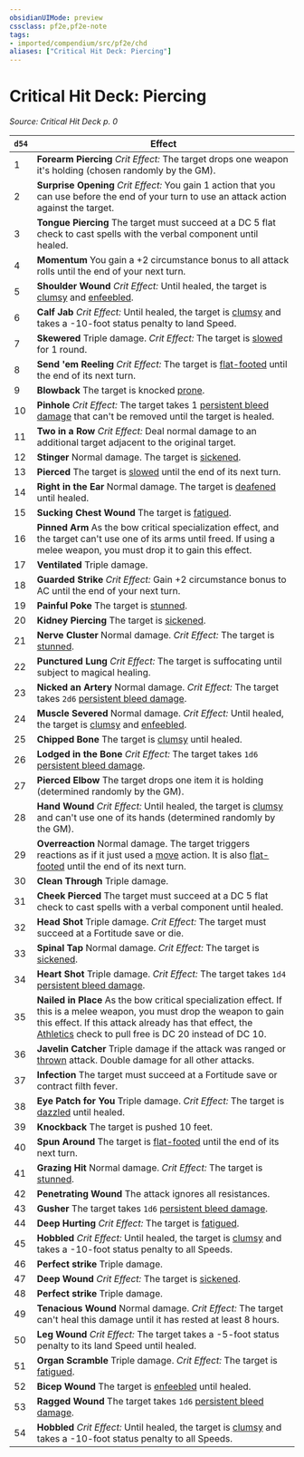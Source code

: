 ```yaml
---
obsidianUIMode: preview
cssclass: pf2e,pf2e-note
tags:
- imported/compendium/src/pf2e/chd
aliases: ["Critical Hit Deck: Piercing"]
---
```

# Critical Hit Deck: Piercing  
*Source: Critical Hit Deck p. 0*  

| `d54` | Effect |
|-------|--------|
| 1 | **Forearm Piercing** _Crit Effect:_ The target drops one weapon it's holding (chosen randomly by the GM). |
| 2 | **Surprise Opening** _Crit Effect:_ You gain 1 action that you can use before the end of your turn to use an attack action against the target. |
| 3 | **Tongue Piercing** The target must succeed at a DC 5 flat check to cast spells with the verbal component until healed. |
| 4 | **Momentum** You gain a +2 circumstance bonus to all attack rolls until the end of your next turn. |
| 5 | **Shoulder Wound** _Crit Effect:_ Until healed, the target is [clumsy](conditions.md#Clumsy) and [enfeebled](conditions.md#Enfeebled). |
| 6 | **Calf Jab** _Crit Effect:_ Until healed, the target is [clumsy](conditions.md#Clumsy) and takes a -10-foot status penalty to land Speed. |
| 7 | **Skewered** Triple damage. _Crit Effect:_ The target is [slowed](conditions.md#Slowed) for 1 round. |
| 8 | **Send 'em Reeling** _Crit Effect:_ The target is [flat-footed](conditions.md#Flat-footed) until the end of its next turn. |
| 9 | **Blowback** The target is knocked [prone](conditions.md#Prone). |
| 10 | **Pinhole** _Crit Effect:_ The target takes 1 [persistent bleed damage](conditions.md#Persistent%20Damage) that can't be removed until the target is healed. |
| 11 | **Two in a Row** _Crit Effect:_ Deal normal damage to an additional target adjacent to the original target. |
| 12 | **Stinger** Normal damage. The target is [sickened](conditions.md#Sickened). |
| 13 | **Pierced** The target is [slowed](conditions.md#Slowed) until the end of its next turn. |
| 14 | **Right in the Ear** Normal damage. The target is [deafened](conditions.md#Deafened) until healed. |
| 15 | **Sucking Chest Wound** The target is [fatigued](conditions.md#Fatigued). |
| 16 | **Pinned Arm** As the bow critical specialization effect, and the target can't use one of its arms until freed. If using a melee weapon, you must drop it to gain this effect. |
| 17 | **Ventilated** Triple damage. |
| 18 | **Guarded Strike** _Crit Effect:_ Gain +2 circumstance bonus to AC until the end of your next turn. |
| 19 | **Painful Poke** The target is [stunned](conditions.md#Stunned). |
| 20 | **Kidney Piercing** The target is [sickened](conditions.md#Sickened). |
| 21 | **Nerve Cluster** Normal damage. _Crit Effect:_ The target is [stunned](conditions.md#Stunned). |
| 22 | **Punctured Lung** _Crit Effect:_ The target is suffocating until subject to magical healing. |
| 23 | **Nicked an Artery** Normal damage. _Crit Effect:_ The target takes `2d6` [persistent bleed damage](conditions.md#Persistent%20Damage). |
| 24 | **Muscle Severed** Normal damage. _Crit Effect:_ Until healed, the target is [clumsy](conditions.md#Clumsy) and [enfeebled](conditions.md#Enfeebled). |
| 25 | **Chipped Bone** The target is [clumsy](conditions.md#Clumsy) until healed. |
| 26 | **Lodged in the Bone** _Crit Effect:_ The target takes `1d6` [persistent bleed damage](conditions.md#Persistent%20Damage). |
| 27 | **Pierced Elbow** The target drops one item it is holding (determined randomly by the GM). |
| 28 | **Hand Wound** _Crit Effect:_ Until healed, the target is [clumsy](conditions.md#Clumsy) and can't use one of its hands (determined randomly by the GM). |
| 29 | **Overreaction** Normal damage. The target triggers reactions as if it just used a [move](move.md) action. It is also [flat-footed](conditions.md#Flat-footed) until the end of its next turn. |
| 30 | **Clean Through** Triple damage. |
| 31 | **Cheek Pierced** The target must succeed at a DC 5 flat check to cast spells with a verbal component until healed. |
| 32 | **Head Shot** Triple damage. _Crit Effect:_ The target must succeed at a Fortitude save or die. |
| 33 | **Spinal Tap** Normal damage. _Crit Effect:_ The target is [sickened](conditions.md#Sickened). |
| 34 | **Heart Shot** Triple damage. _Crit Effect:_ The target takes `1d4` [persistent bleed damage](conditions.md#Persistent%20Damage). |
| 35 | **Nailed in Place** As the bow critical specialization effect. If this is a melee weapon, you must drop the weapon to gain this effect. If this attack already has that effect, the [Athletics](../../compendium/skills.md#Athletics) check to pull free is DC 20 instead of DC 10. |
| 36 | **Javelin Catcher** Triple damage if the attack was ranged or [thrown](thrown.md) attack. Double damage for all other attacks. |
| 37 | **Infection** The target must succeed at a Fortitude save or contract filth fever. |
| 38 | **Eye Patch for You** Triple damage. _Crit Effect:_ The target is [dazzled](conditions.md#Dazzled) until healed. |
| 39 | **Knockback** The target is pushed 10 feet. |
| 40 | **Spun Around** The target is [flat-footed](conditions.md#Flat-footed) until the end of its next turn. |
| 41 | **Grazing Hit** Normal damage. _Crit Effect:_ The target is [stunned](conditions.md#Stunned). |
| 42 | **Penetrating Wound** The attack ignores all resistances. |
| 43 | **Gusher** The target takes `1d6` [persistent bleed damage](conditions.md#Persistent%20Damage). |
| 44 | **Deep Hurting** _Crit Effect:_ The target is [fatigued](conditions.md#Fatigued). |
| 45 | **Hobbled** _Crit Effect:_ Until healed, the target is [clumsy](conditions.md#Clumsy) and takes a -10-foot status penalty to all Speeds. |
| 46 | **Perfect strike** Triple damage. |
| 47 | **Deep Wound** _Crit Effect:_ The target is [sickened](conditions.md#Sickened). |
| 48 | **Perfect strike** Triple damage. |
| 49 | **Tenacious Wound** Normal damage. _Crit Effect:_ The target can't heal this damage until it has rested at least 8 hours. |
| 50 | **Leg Wound** _Crit Effect:_ The target takes a -5-foot status penalty to its land Speed until healed. |
| 51 | **Organ Scramble** Triple damage. _Crit Effect:_ The target is [fatigued](conditions.md#Fatigued). |
| 52 | **Bicep Wound** The target is [enfeebled](conditions.md#Enfeebled) until healed. |
| 53 | **Ragged Wound** The target takes `1d6` [persistent bleed damage](conditions.md#Persistent%20Damage). |
| 54 | **Hobbled** _Crit Effect:_ Until healed, the target is [clumsy](conditions.md#Clumsy) and takes a -10-foot status penalty to all Speeds. |